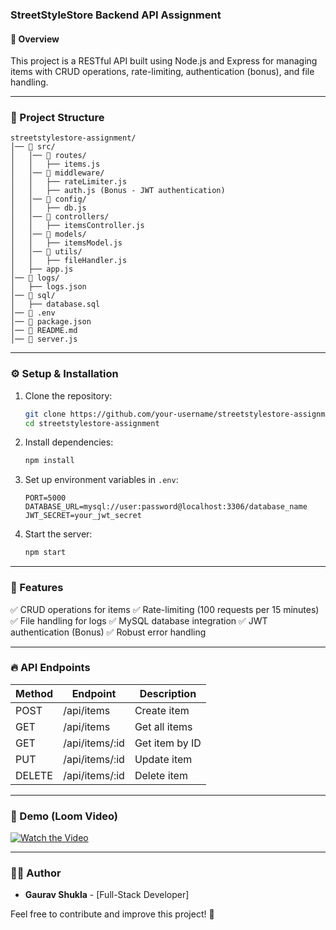 ### StreetStyleStore Backend API Assignment

#### 🚀 Overview
This project is a RESTful API built using Node.js and Express for managing items with CRUD operations, rate-limiting, authentication (bonus), and file handling.

---

### 📂 Project Structure
```
streetstylestore-assignment/
│── 📂 src/
│   │── 📂 routes/
│   │   ├── items.js
│   │── 📂 middleware/
│   │   ├── rateLimiter.js
│   │   ├── auth.js (Bonus - JWT authentication)
│   │── 📂 config/
│   │   ├── db.js
│   │── 📂 controllers/
│   │   ├── itemsController.js
│   │── 📂 models/
│   │   ├── itemsModel.js
│   │── 📂 utils/
│   │   ├── fileHandler.js
│   ├── app.js
│── 📂 logs/
│   ├── logs.json
│── 📂 sql/
│   ├── database.sql
│── 📄 .env
│── 📄 package.json
│── 📄 README.md
│── 📄 server.js
```

---

### ⚙️ Setup & Installation
1. Clone the repository:
   ```bash
   git clone https://github.com/your-username/streetstylestore-assignment.git
   cd streetstylestore-assignment
   ```
2. Install dependencies:
   ```bash
   npm install
   ```
3. Set up environment variables in `.env`:
   ```plaintext
   PORT=5000
   DATABASE_URL=mysql://user:password@localhost:3306/database_name
   JWT_SECRET=your_jwt_secret
   ```
4. Start the server:
   ```bash
   npm start
   ```

---

### 📌 Features
✅ CRUD operations for items
✅ Rate-limiting (100 requests per 15 minutes)
✅ File handling for logs
✅ MySQL database integration
✅ JWT authentication (Bonus)
✅ Robust error handling

---

### 🔥 API Endpoints
| Method | Endpoint         | Description |
|--------|----------------|-------------|
| POST   | /api/items      | Create item |
| GET    | /api/items      | Get all items |
| GET    | /api/items/:id  | Get item by ID |
| PUT    | /api/items/:id  | Update item |
| DELETE | /api/items/:id | Delete item |

---

### 🎥 Demo (Loom Video)
[![Watch the Video](https://i.imgur.com/R7dP9Jz.gif)](https://www.loom.com/share/example-url)

---

### 👨‍💻 Author
- **Gaurav Shukla** - [Full-Stack Developer]

Feel free to contribute and improve this project! 🚀
